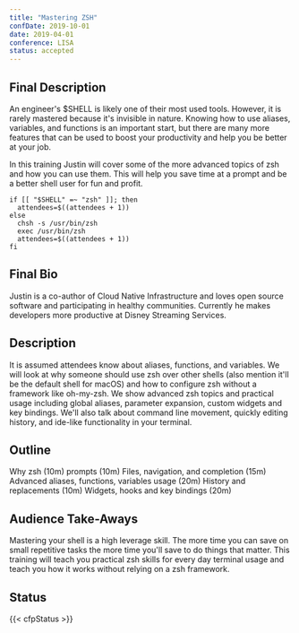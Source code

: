 ```yaml
---
title: "Mastering ZSH"
confDate: 2019-10-01
date: 2019-04-01
conference: LISA
status: accepted
---
```


## Final Description

An engineer's $SHELL is likely one of their most used tools. However, it is rarely mastered because it's invisible in nature. Knowing how to use aliases, variables, and functions is an important start, but there are many more features that can be used to boost your productivity and help you be better at your job.

In this training Justin will cover some of the more advanced topics of zsh and how you can use them. This will help you save time at a prompt and be a better shell user for fun and profit.

```
if [[ "$SHELL" =~ "zsh" ]]; then
  attendees=$((attendees + 1))
else
  chsh -s /usr/bin/zsh
  exec /usr/bin/zsh
  attendees=$((attendees + 1))
fi
```

## Final Bio

Justin is a co-author of Cloud Native Infrastructure and loves open source software and participating in healthy communities. Currently he makes developers more productive at Disney Streaming Services.

## Description

It is assumed attendees know about aliases, functions, and variables. We will look at why someone should use zsh over other shells (also mention it'll be the default shell for macOS) and how to configure zsh without a framework like oh-my-zsh. We show advanced zsh topics and practical usage including global aliases, parameter expansion, custom widgets and key bindings. We'll also talk about command line movement, quickly editing history, and ide-like functionality in your terminal.

## Outline

Why zsh (10m)
prompts (10m)
Files, navigation, and completion (15m)
Advanced aliases, functions, variables usage (20m)
History and replacements (10m)
Widgets, hooks and key bindings (20m)

## Audience Take-Aways

Mastering your shell is a high leverage skill. The more time you can save on small repetitive tasks the more time you'll save to do things that matter. This training will teach you practical zsh skills for every day terminal usage and teach you how it works without relying on a zsh framework.

## Status
{{< cfpStatus >}}